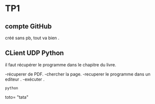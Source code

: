 # TP1

## compte GitHub

créé sans pb, tout va bien .

## CLient UDP Python 

il faut récupérer le programme dans le chapitre du livre.

-récuperer de PDF.
-chercher la page.
-recuperer le programme dans un editeur .
-exécuter .

    python
toto= "tata"

